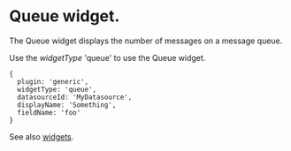 # Queue widget.

The Queue widget displays the number of messages on a message queue. 

Use the *widgetType* 'queue' to use the Queue widget.

```
{
  plugin: 'generic',
  widgetType: 'queue',
  datasourceId: 'MyDatasource',
  displayName: 'Something',
  fieldName: 'foo'
}
```

See also [widgets](../).
